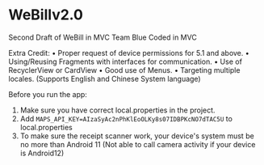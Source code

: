 # WeBillv2.0
Second Draft of WeBill in MVC
Team Blue
Coded in MVC

Extra Credit:
• Proper request of device permissions for 5.1 and above.
• Using/Reusing Fragments with interfaces for communication.
• Use of RecyclerView or CardView
• Good use of Menus.
• Targeting multiple locales. (Supports English and Chinese System language)

Before you run the app:
1. Make sure you have correct local.properties in the project. 
2. Add ```MAPS_API_KEY=AIzaSyAc2nPhKlEoOLKy8s07IDBPKcNO7dTAC5U``` to local.properties
3. To make sure the receipt scanner work, your device's system must be no more than Android 11 (Not able to call camera activity if your device is Android12)


